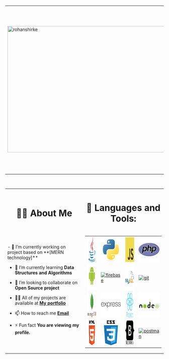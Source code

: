 <table>
  <tr>
    <td>
      <a href='https://svgshare.com/s/jje' >
        <img src='https://svgshare.com/i/jje.svg'  width="500px" height="400px" title='rohanshirke' />
      </a>
    </td>
    <td>
      <h1 align="center">Hey <img src="https://c.tenor.com/Wx9IEmZZXSoAAAAi/hi.gif" height="40" width="40" ><i class="fa-solid fa-envelope"></i> </img> I'm Rohan</h1>
<h2 align="center">A passionate frontend developer from India</h2>
<div>
  <ul>
    <li>:school: I am a final year student of Information Technology at Mumbai University. </li>
    <li>💡 I do problem-solving on LeetCode.</li>
  </ul>
</div>
  </td>
  </tr>
</table>
<br>
<table>
  <tr>
    <th><h1>🙋‍♂️ About Me</h1></th>
    <th><h1>🚀 Languages and Tools:</h1></th>
  </tr>
  <tr>
    <td>
- 🔭 I’m currently working on project based on **[MERN technology]**

- 🌱 I’m currently learning **Data Structures and Algorithms**

- 👯 I’m looking to collaborate on **Open Source project**

- 👨‍💻 All of my projects are available at **[My portfolio](https://github.com/rohanshirke00)**

- 📫 How to reach me **[Email](rohanshirke2k@gmail.com)**

- ⚡ Fun fact **You are viewing my profile.**
    </td>
    <td>
  <table>
     <tr>
      <td>
        <a href="https://www.java.com" target="_blank" rel="noreferrer"> 
          <img src="https://raw.githubusercontent.com/devicons/devicon/master/icons/java/java-original.svg" alt="java" width="80" height="80"/> 
         </a>
      </td>
       <td>
         <a href="https://www.python.org" target="_blank" rel="noreferrer"> 
           <img src="https://raw.githubusercontent.com/devicons/devicon/master/icons/python/python-original.svg" alt="python" width="80" height="80"/>
         </a>
       </td>
       <td>
        <a href="https://developer.mozilla.org/en-US/docs/Web/JavaScript" target="_blank" rel="noreferrer"> 
          <img src="https://raw.githubusercontent.com/devicons/devicon/master/icons/javascript/javascript-original.svg" alt="javascript" width="80" height="80"/> 
        </a> 
      </td>
       <td>
         <a href="https://www.php.net" target="_blank" rel="noreferrer"> 
            <img src="https://raw.githubusercontent.com/devicons/devicon/master/icons/php/php-original.svg" alt="php" width="80" height="80"/> 
          </a> 
      </td>
    </tr>
    <tr>
          <td>
            <a href="https://developer.android.com" target="_blank" rel="noreferrer"> 
              <img src="https://raw.githubusercontent.com/devicons/devicon/master/icons/android/android-original-wordmark.svg" alt="android" width="80" height="80"/>
            </a>
          </td>
          <td>
            <a href="https://firebase.google.com/" target="_blank" rel="noreferrer"> 
              <img src="https://www.vectorlogo.zone/logos/firebase/firebase-icon.svg" alt="firebase" width="80" height="80"/> 
            </a>
        </td>
        <td>
            <a href="https://www.mysql.com/" target="_blank" rel="noreferrer"> 
              <img src="https://raw.githubusercontent.com/devicons/devicon/master/icons/mysql/mysql-original-wordmark.svg" alt="mysql" width="80" height="80"/> 
            </a>
        </td>
        <td>
            <a href="https://git-scm.com/" target="_blank" rel="noreferrer"> 
              <img src="https://www.vectorlogo.zone/logos/git-scm/git-scm-icon.svg" alt="git" width="80" height="80"/> 
            </a>
        </td>
    </tr>
    <tr>
      <td>
        <a href="https://www.mongodb.com/" target="_blank" rel="noreferrer"> 
          <img src="https://raw.githubusercontent.com/devicons/devicon/master/icons/mongodb/mongodb-original-wordmark.svg" alt="mongodb" width="80" height="80"/> 
        </a>
      </td>
    <td>  
      <a href="https://expressjs.com" target="_blank" rel="noreferrer"> 
        <img src="https://raw.githubusercontent.com/devicons/devicon/master/icons/express/express-original-wordmark.svg"  alt="express" width="80" height="80"/> 
      </a>
    </td>
    <td>
      <a href="https://reactjs.org/" target="_blank" rel="noreferrer"> 
        <img src="https://raw.githubusercontent.com/devicons/devicon/master/icons/react/react-original-wordmark.svg" alt="react" width="80" height="80"/> 
      </a>
    </td>
    <td>
      <a href="https://nodejs.org" target="_blank" rel="noreferrer"> 
        <img src="https://raw.githubusercontent.com/devicons/devicon/master/icons/nodejs/nodejs-original-wordmark.svg" alt="nodejs" width="80" height="80"/> 
      </a>
    </td>
  </tr>
  <tr>
    <td>  
        <a href="https://www.w3.org/html/" target="_blank" rel="noreferrer"> 
          <img src="https://raw.githubusercontent.com/devicons/devicon/master/icons/html5/html5-original-wordmark.svg" alt="html5" width="80" height="80"/>
        </a>
    </td>
    <td>
        <a href="https://www.w3schools.com/css/" target="_blank" rel="noreferrer"> 
          <img src="https://raw.githubusercontent.com/devicons/devicon/master/icons/css3/css3-original-wordmark.svg" alt="css3" width="80" height="80"/> 
        </a>
      </td>
      <td>
        <a href="https://getbootstrap.com" target="_blank" rel="noreferrer"> 
          <img src="https://raw.githubusercontent.com/devicons/devicon/master/icons/bootstrap/bootstrap-plain-wordmark.svg" alt="bootstrap" width="80" height="80"/>
        </a>
      </td>
      <td>
          <a href="https://postman.com" target="_blank" rel="noreferrer"> 
            <img src="https://www.vectorlogo.zone/logos/getpostman/getpostman-icon.svg" alt="postman" width="80" height="80"/> 
        </a>
      </td>
    </tr>
  </table>
  </td>
  </tr>
</table>



<!-- ## 📊 My Github Stats

[![My GitHub Stats](https://github-readme-stats.vercel.app/api/?username=rohanshirke00&count_private=true&theme=tokyonight&showicons=true)]()

[![My GitHub Language Stats](https://github-readme-stats.vercel.app/api/top-langs/?username=rohanshirke00&langs_count=5&theme=tokyonight)]()

[![Rohan Shirke's Activity](https://activity-graph.herokuapp.com/graph?username=rohanshirke00&bg_color=000000&color=00ff00&line=1e00ff&point=6d8863&area=true&hide_border=true)](https://github.com/rohanshirke00/github-readme-activity-graph) -->

<br/>
